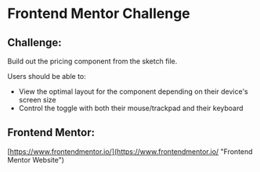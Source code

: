 # Frontend Mentor Challenge 

## Challenge: 

Build out the pricing component from the sketch file.

Users should be able to:

- View the optimal layout for the component depending on their device's screen size
- Control the toggle with both their mouse/trackpad and their keyboard


## Frontend Mentor: 

[https://www.frontendmentor.io/](https://www.frontendmentor.io/ "Frontend Mentor Website")